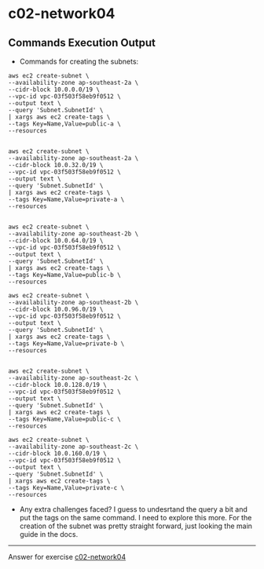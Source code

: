 # c02-network04

## Commands Execution Output

- Commands for creating the subnets:
```
aws ec2 create-subnet \
--availability-zone ap-southeast-2a \
--cidr-block 10.0.0.0/19 \
--vpc-id vpc-03f503f58eb9f0512 \
--output text \
--query 'Subnet.SubnetId' \
| xargs aws ec2 create-tags \
--tags Key=Name,Value=public-a \
--resources


aws ec2 create-subnet \
--availability-zone ap-southeast-2a \
--cidr-block 10.0.32.0/19 \
--vpc-id vpc-03f503f58eb9f0512 \
--output text \
--query 'Subnet.SubnetId' \
| xargs aws ec2 create-tags \
--tags Key=Name,Value=private-a \
--resources


aws ec2 create-subnet \
--availability-zone ap-southeast-2b \
--cidr-block 10.0.64.0/19 \
--vpc-id vpc-03f503f58eb9f0512 \
--output text \
--query 'Subnet.SubnetId' \
| xargs aws ec2 create-tags \
--tags Key=Name,Value=public-b \
--resources

aws ec2 create-subnet \
--availability-zone ap-southeast-2b \
--cidr-block 10.0.96.0/19 \
--vpc-id vpc-03f503f58eb9f0512 \
--output text \
--query 'Subnet.SubnetId' \
| xargs aws ec2 create-tags \
--tags Key=Name,Value=private-b \
--resources


aws ec2 create-subnet \
--availability-zone ap-southeast-2c \
--cidr-block 10.0.128.0/19 \
--vpc-id vpc-03f503f58eb9f0512 \
--output text \
--query 'Subnet.SubnetId' \
| xargs aws ec2 create-tags \
--tags Key=Name,Value=public-c \
--resources

aws ec2 create-subnet \
--availability-zone ap-southeast-2c \
--cidr-block 10.0.160.0/19 \
--vpc-id vpc-03f503f58eb9f0512 \
--output text \
--query 'Subnet.SubnetId' \
| xargs aws ec2 create-tags \
--tags Key=Name,Value=private-c \
--resources

```

- Any extra challenges faced?
I guess to undesrtand the query a bit and put the tags on the same command. I need to explore this more. For the creation of the subnet was pretty straight forward, just looking the main guide in the docs.


<!-- Don't change anything below this point-->
***
Answer for exercise [c02-network04](https://github.com/devopsacademyau/academy/blob/893381c6f0b69434d9e8597d3d4b1c17f9bc1371/classes/02class/exercises/c02-network04/README.md)
